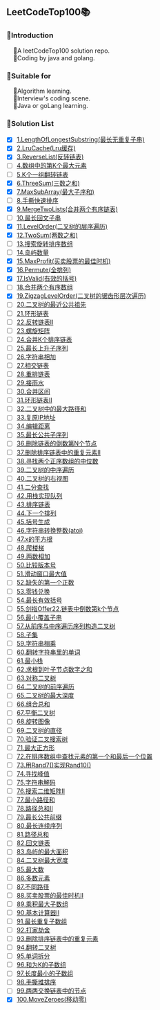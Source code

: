 ## LeetCodeTop100📚
### 📌Introduction
        🔸A leetCodeTop100 solution repo.
        
        🔸Coding by java and golang.

### 📌Suitable for
        🔸Algorithm learning.
        
        🔸Interview's coding scene.
        
        🔸Java or goLang learning.

### 📌Solution List
- [x] [1.LengthOfLongestSubstring(最长无重复子串)](https://github.com/zhangz1w3nCode/LeetCodeTop100/tree/main/SolutionList/LengthOfLongestSubstring)
- [x] [2.LruCache(Lru缓存)](https://github.com/zhangz1w3nCode/LeetCodeTop100/tree/main/SolutionList/LruCache)
- [x] [3.ReverseList(反转链表)](https://github.com/zhangz1w3nCode/LeetCodeTop100/tree/main/SolutionList/ReverseList)
- [ ] [4.数组中的第K个最大元素]()
- [ ] [5.K个一组翻转链表]()
- [x] [6.ThreeSum(三数之和)](https://github.com/zhangz1w3nCode/LeetCodeTop100/tree/main/SolutionList/ThreeSum)
- [x] [7.MaxSubArray(最大子序和)](https://github.com/zhangz1w3nCode/LeetCodeTop100/tree/main/SolutionList/MaxSubArray)
- [ ] [8.手撕快速排序]()
- [x] [9.MergeTwoLists(合并两个有序链表)](https://github.com/zhangz1w3nCode/LeetCodeTop100/tree/main/SolutionList/MergeTwoLists)
- [ ] [10.最长回文子串]()
- [x] [11.LevelOrder(二叉树的层序遍历)](https://github.com/zhangz1w3nCode/LeetCodeTop100/tree/main/SolutionList/LevelOrder)
- [x] [12.TwoSum(两数之和)](https://github.com/zhangz1w3nCode/LeetCodeTop100/tree/main/SolutionList/TwoSum)
- [ ] [13.搜索旋转排序数组]()
- [ ] [14.岛屿数量]()
- [x] [15.MaxProfit(买卖股票的最佳时机)](https://github.com/zhangz1w3nCode/LeetCodeTop100/tree/main/SolutionList/MaxProfit)
- [x] [16.Permute(全排列)](https://github.com/zhangz1w3nCode/LeetCodeTop100/tree/main/SolutionList/Permute)
- [x] [17.IsValid(有效的括号)](https://github.com/zhangz1w3nCode/LeetCodeTop100/tree/main/SolutionList/IsValid)
- [ ] [18.合并两个有序数组]()
- [x] [19.ZigzagLevelOrder(二叉树的锯齿形层次遍历)](https://github.com/zhangz1w3nCode/LeetCodeTop100/tree/main/SolutionList/ZigzagLevelOrder)
- [ ] [20.二叉树的最近公共祖先]()
- [ ] [21.环形链表]()
- [ ] [22.反转链表II]()
- [ ] [23.螺旋矩阵]()
- [ ] [24.合并K个排序链表]()
- [ ] [25.最长上升子序列]()
- [ ] [26.字符串相加]()
- [ ] [27.相交链表]()
- [ ] [28.重排链表]()
- [ ] [29.接雨水]()
- [ ] [30.合并区间]()
- [ ] [31.环形链表II]()
- [ ] [32.二叉树中的最大路径和]()
- [ ] [33.复原IP地址]()
- [ ] [34.编辑距离]()
- [ ] [35.最长公共子序列]()
- [ ] [36.删除链表的倒数第N个节点]()
- [ ] [37.删除排序链表中的重复元素II]()
- [ ] [38.寻找两个正序数组的中位数]()
- [ ] [39.二叉树的中序遍历]()
- [ ] [40.二叉树的右视图]()
- [ ] [41.二分查找]()
- [ ] [42.用栈实现队列]()
- [ ] [43.排序链表]()
- [ ] [44.下一个排列]()
- [ ] [45.括号生成]()
- [ ] [46.字符串转换整数(atoi)]()
- [ ] [47.x的平方根]()
- [ ] [48.爬楼梯]()
- [ ] [49.两数相加]()
- [ ] [50.比较版本号]()
- [ ] [51.滑动窗口最大值]()
- [ ] [52.缺失的第一个正数]()
- [ ] [53.零钱兑换]()
- [ ] [54.最长有效括号]()
- [ ] [55.剑指Offer22.链表中倒数第k个节点]()
- [ ] [56.最小覆盖子串]()
- [ ] [57.从前序与中序遍历序列构造二叉树]()
- [ ] [58.子集]()
- [ ] [59.字符串相乘]()
- [ ] [60.翻转字符串里的单词]()
- [ ] [61.最小栈]()
- [ ] [62.求根到叶子节点数字之和]()
- [ ] [63.对称二叉树]()
- [ ] [64.二叉树的前序遍历]()
- [ ] [65.二叉树的最大深度]()
- [ ] [66.组合总和]()
- [ ] [67.平衡二叉树]()
- [ ] [68.旋转图像]()
- [ ] [69.二叉树的直径]()
- [ ] [70.验证二叉搜索树]()
- [ ] [71.最大正方形]()
- [ ] [72.在排序数组中查找元素的第一个和最后一个位置]()
- [ ] [73.用Rand7()实现Rand10()]()
- [ ] [74.寻找峰值]()
- [ ] [75.字符串解码]()
- [ ] [76.搜索二维矩阵II]()
- [ ] [77.最小路径和]()
- [ ] [78.路径总和II]()
- [ ] [79.最长公共前缀]()
- [ ] [80.最长连续序列]()
- [ ] [81.路径总和]()
- [ ] [82.回文链表]()
- [ ] [83.岛屿的最大面积]()
- [ ] [84.二叉树最大宽度]()
- [ ] [85.最大数]()
- [ ] [86.多数元素]()
- [ ] [87.不同路径]()
- [ ] [88.买卖股票的最佳时机II]()
- [ ] [89.乘积最大子数组]()
- [ ] [90.基本计算器II]()
- [ ] [91.最长重复子数组]()
- [ ] [92.打家劫舍]()
- [ ] [93.删除排序链表中的重复元素]()
- [ ] [94.翻转二叉树]()
- [ ] [95.单词拆分]()
- [ ] [96.和为K的子数组]()
- [ ] [97.长度最小的子数组]()
- [ ] [98.手撕堆排序]()
- [ ] [99.两两交换链表中的节点]()
- [x] [100.MoveZeroes(移动零)](https://github.com/zhangz1w3nCode/LeetCodeTop100/tree/main/SolutionList/MoveZeroes)
